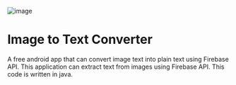 ![image](https://user-images.githubusercontent.com/35226999/135840957-68c8e717-ca62-41e2-ba61-de2b9c6ef89b.png)
# Image to Text  Converter
A free android app that can convert image text into plain text using Firebase API.
This application can extract text from images using Firebase API.
This code is written in java.

